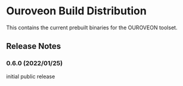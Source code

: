 # Ouroveon Build Distribution
This contains the current prebuilt binaries for the OUROVEON toolset.


## Release Notes

### **0.6.0 (2022/01/25)**

initial public release